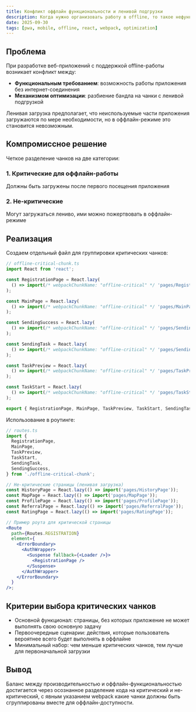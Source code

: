 ```yaml
---
title: Конфликт оффлайн функциональности и ленивой подгрузки
description: Когда нужно организовать работу в offline, то такое нефункциональное требование к веб-приложению порождает конфликт с механизмом оптимизации загрузки бандла путем разбиения его на чанки и последующей ленивой подгрузкой
date: 2025-09-30
tags: [pwa, mobile, offline, react, webpack, optimization]
---
```


## Проблема

При разработке веб-приложений с поддержкой offline-работы возникает конфликт между:

- **Функциональным требованием**: возможность работы приложения без интернет-соединения
- **Механизмом оптимизации**: разбиение бандла на чанки с ленивой подгрузкой

Ленивая загрузка предполагает, что неиспользуемые части приложения загружаются по мере необходимости, но в оффлайн-режиме это становится невозможным.

## Компромиссное решение

Четкое разделение чанков на две категории:

### 1. Критические для оффлайн-работы

Должны быть загружены после первого посещения приложения

### 2. Не-критические

Могут загружаться лениво, ими можно пожертвовать в оффлайн-режиме

## Реализация

Создаем отдельный файл для группировки критических чанков:

```typescript
// offline-critical-chunk.ts
import React from 'react';

const RegistrationPage = React.lazy(
  () => import(/* webpackChunkName: "offline-critical" */ 'pages/RegistrationPage')
);

const MainPage = React.lazy(
  () => import(/* webpackChunkName: "offline-critical" */ 'pages/MainPage')
);

const SendingSuccess = React.lazy(
  () => import(/* webpackChunkName: "offline-critical" */ 'pages/SendingSuccess')
);

const SendingTask = React.lazy(
  () => import(/* webpackChunkName: "offline-critical" */ 'pages/SendingTask')
);

const TaskPreview = React.lazy(
  () => import(/* webpackChunkName: "offline-critical" */ 'pages/TaskPreview')
);

const TaskStart = React.lazy(
  () => import(/* webpackChunkName: "offline-critical" */ 'pages/TaskStart')
);

export { RegistrationPage, MainPage, TaskPreview, TaskStart, SendingTask, SendingSuccess };
```

Использование в роутинге:

```jsx
// routes.ts
import {
  RegistrationPage,
  MainPage,
  TaskPreview,
  TaskStart,
  SendingTask,
  SendingSuccess,
} from './offline-critical-chunk';

// Не-критические страницы (ленивая загрузка)
const HistoryPage = React.lazy(() => import('pages/HistoryPage'));
const MapPage = React.lazy(() => import('pages/MapPage'));
const ProfilePage = React.lazy(() => import('pages/ProfilePage'));
const ReferralPage = React.lazy(() => import('pages/ReferralPage'));
const RatingPage = React.lazy(() => import('pages/RatingPage'));

// Пример роута для критической страницы
<Route
  path={Routes.REGISTRATION}
  element={
    <ErrorBoundary>
      <AuthWrapper>
        <Suspense fallback={<Loader />}>
          <RegistrationPage />
        </Suspense>
      </AuthWrapper>
    </ErrorBoundary>
  }
/>;
```

## Критерии выбора критических чанков

- Основной функционал: страницы, без которых приложение не может выполнять свою основную задачу
- Первоочередные сценарии: действия, которые пользователь вероятнее всего будет выполнять в оффлайне
- Минимальный набор: чем меньше критических чанков, тем лучше для первоначальной загрузки

## Вывод

Баланс между производительностью и оффлайн-функциональностью достигается через осознанное разделение кода на критический и не-критический, с явным указанием webpack какие чанки должны быть сгруппированы вместе для оффлайн-доступности.
